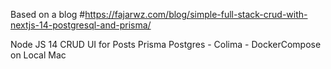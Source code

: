 Based on a blog
#https://fajarwz.com/blog/simple-full-stack-crud-with-nextjs-14-postgresql-and-prisma/

Node JS 14
CRUD UI for Posts
Prisma
Postgres - Colima - DockerCompose on Local Mac
